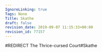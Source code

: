 ```yaml
---
IgnoreLinking: true
Tags: None
Title: Skathe
draft: false
revision_date: 2019-09-07 11:15:33+00:00
revision_id: 77157
---
```


#REDIRECT The Thrice-cursed Court#Skathe